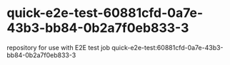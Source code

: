 # quick-e2e-test-60881cfd-0a7e-43b3-bb84-0b2a7f0eb833-3
repository for use with E2E test job quick-e2e-test:60881cfd-0a7e-43b3-bb84-0b2a7f0eb833-3
